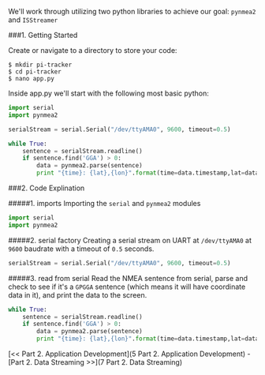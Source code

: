 We'll work through utilizing two python libraries to achieve our goal: `pynmea2` and `ISStreamer`

###1. Getting Started

Create or navigate to a directory to store your code:

```
$ mkdir pi-tracker
$ cd pi-tracker
$ nano app.py
```

Inside app.py we'll start with the following most basic python:

```python
import serial
import pynmea2

serialStream = serial.Serial("/dev/ttyAMA0", 9600, timeout=0.5)

while True:
	sentence = serialStream.readline()
	if sentence.find('GGA') > 0:
		data = pynmea2.parse(sentence)
		print "{time}: {lat},{lon}".format(time=data.timestamp,lat=data.latitude,lon=data.longitude)
```

###2. Code Explination

#####1. imports
Importing the `serial` and `pynmea2` modules

```python
import serial
import pynmea2
```

#####2. serial factory
Creating a serial stream on UART at `/dev/ttyAMA0` at `9600` baudrate with a timeout of `0.5` seconds. 

```python
serialStream = serial.Serial("/dev/ttyAMA0", 9600, timeout=0.5)
```

#####3. read from serial
Read the NMEA sentence from serial, parse and check to see if it's a `GPGGA` sentence (which means it will have coordinate data in it), and print the data to the screen.

```python
while True:
	sentence = serialStream.readline()
	if sentence.find('GGA') > 0:
		data = pynmea2.parse(sentence)
		print "{time}: {lat},{lon}".format(time=data.timestamp,lat=data.latitude,lon=data.longitude)
```

[<< Part 2. Application Development](5 Part 2. Application Development) - [Part 2. Data Streaming >>](7 Part 2. Data Streaming)
